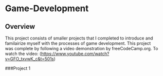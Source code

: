 # Game-Development
## Overview
This project consists of smaller projects that I completed to introduce and familairize myself with the processes of game development. This project was complete by following a video demonstration by freeCodeCamp.org. To watch the video: (https://www.youtube.com/watch?v=GFO_txvwK_c&t=501s)

###Project 1
